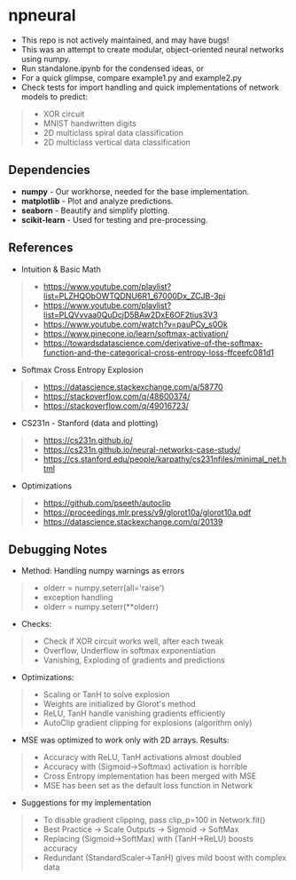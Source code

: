 # npneural
* This repo is not actively maintained, and may have bugs!
* This was an attempt to create modular, object-oriented neural networks using numpy.
* Run standalone.ipynb for the condensed ideas, or
* For a quick glimpse, compare example1.py and example2.py
* Check tests for import handling and quick implementations of network models to predict:
 >* XOR circuit
 >* MNIST handwritten digits
 >* 2D multiclass spiral data classification
 >* 2D multiclass vertical data classification

## Dependencies
* **numpy** - Our workhorse, needed for the base implementation.
* **matplotlib** - Plot and analyze predictions.
* **seaborn** - Beautify and simplify plotting.
* **scikit-learn** - Used for testing and pre-processing.

## References
* Intuition & Basic Math
 >* https://www.youtube.com/playlist?list=PLZHQObOWTQDNU6R1_67000Dx_ZCJB-3pi
 >* https://www.youtube.com/playlist?list=PLQVvvaa0QuDcjD5BAw2DxE6OF2tius3V3
 >* https://www.youtube.com/watch?v=pauPCy_s0Ok
 >* https://www.pinecone.io/learn/softmax-activation/
 >* https://towardsdatascience.com/derivative-of-the-softmax-function-and-the-categorical-cross-entropy-loss-ffceefc081d1
* Softmax Cross Entropy Explosion
 >* https://datascience.stackexchange.com/a/58770
 >* https://stackoverflow.com/q/48600374/
 >* https://stackoverflow.com/q/49016723/
* CS231n - Stanford (data and plotting)
 >* https://cs231n.github.io/
 >* https://cs231n.github.io/neural-networks-case-study/
 >* https://cs.stanford.edu/people/karpathy/cs231nfiles/minimal_net.html
* Optimizations
 >* https://github.com/pseeth/autoclip
 >* https://proceedings.mlr.press/v9/glorot10a/glorot10a.pdf
 >* https://datascience.stackexchange.com/q/20139

## Debugging Notes
* Method: Handling numpy warnings as errors
 >* olderr = numpy.seterr(all='raise')
 >* exception handling
 >* olderr = numpy.seterr(\*\*olderr)
* Checks:
 >* Check if XOR circuit works well, after each tweak
 >* Overflow, Underflow in softmax exponentiation
 >* Vanishing, Exploding of gradients and predictions
* Optimizations:
 >* Scaling or TanH to solve explosion
 >* Weights are initialized by Glorot's method
 >* ReLU, TanH handle vanishing gradients efficiently
 >* AutoClip gradient clipping for explosions (algorithm only)
* MSE was optimized to work only with 2D arrays. Results:
 >* Accuracy with ReLU, TanH activations almost doubled
 >* Accuracy with (Sigmoid→Softmax) activation is horrible
 >* Cross Entropy implementation has been merged with MSE
 >* MSE has been set as the default loss function in Network
* Suggestions for my implementation
 >* To disable gradient clipping, pass clip_p=100 in Network.fit()
 >* Best Practice → Scale Outputs → Sigmoid → SoftMax
 >* Replacing (Sigmoid→SoftMax) with (TanH→ReLU) boosts accuracy
 >* Redundant (StandardScaler→TanH) gives mild boost with complex data
